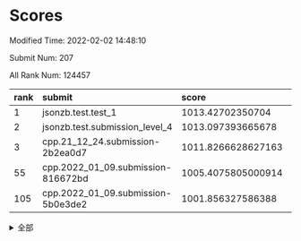 # Scores

Modified Time: 2022-02-02 14:48:10

Submit Num: 207

All Rank Num: 124457

| rank |               submit               |       score        |       sigma        | pk_num |
| :--- | :--------------------------------- | :----------------- | :----------------- | :----- |
| 1    | jsonzb.test.test_1                 | 1013.42702350704   | 0.8531922814716838 | 2404   |
| 2    | jsonzb.test.submission_level_4     | 1013.097393665678  | 0.8314918467979542 | 2403   |
| 3    | cpp.21_12_24.submission-2b2ea0d7   | 1011.8266628627163 | 0.7747497712612311 | 2411   |
| 55   | cpp.2022_01_09.submission-816672bd | 1005.4075805000914 | 0.7164314055210257 | 2408   |
| 105  | cpp.2022_01_09.submission-5b0e3de2 | 1001.856327586388  | 0.7110811229021163 | 2404   |


<details>
<summary>全部</summary>

| rank |                 submit                 |       score        |       sigma        | pk_num |
| :--- | :------------------------------------- | :----------------- | :----------------- | :----- |
| 1    | jsonzb.test.test_1                     | 1013.42702350704   | 0.8531922814716838 | 2404   |
| 2    | jsonzb.test.submission_level_4         | 1013.097393665678  | 0.8314918467979542 | 2403   |
| 3    | cpp.21_12_24.submission-2b2ea0d7       | 1011.8266628627163 | 0.7747497712612311 | 2411   |
| 4    | gobigger.level_3.submission_level_3_27 | 1011.7517004423222 | 0.7633918557146226 | 2411   |
| 5    | gobigger.level_3.submission_level_3_40 | 1011.2546015163737 | 0.7633468520711956 | 2403   |
| 6    | gobigger.level_3.submission_level_3_32 | 1011.1616195219419 | 0.756024629020001  | 2404   |
| 7    | gobigger.level_3.submission_level_3_16 | 1011.1614944249228 | 0.7649951020834722 | 2404   |
| 8    | gobigger.level_3.submission_level_3_24 | 1010.9318761915649 | 0.7675406382304915 | 2412   |
| 9    | gobigger.level_3.submission_level_3_5  | 1010.9240743778226 | 0.7694825556885448 | 2402   |
| 10   | gobigger.level_3.submission_level_3_22 | 1010.8947182740168 | 0.7620883768756118 | 2405   |
| 11   | gobigger.level_3.submission_level_3_17 | 1010.6540056024238 | 0.7419022516837596 | 2407   |
| 12   | gobigger.level_3.submission_level_3_23 | 1010.6492405462545 | 0.7611602398416897 | 2406   |
| 13   | gobigger.level_3.submission_level_3_2  | 1010.5430724718118 | 0.7639766666011353 | 2401   |
| 14   | gobigger.level_3.submission_level_3_28 | 1010.5336994055382 | 0.7657477540053235 | 2404   |
| 15   | gobigger.level_3.submission_level_3_19 | 1010.4773422546174 | 0.7605122111628354 | 2404   |
| 16   | gobigger.level_3.submission_level_3_35 | 1010.4670107376493 | 0.7699177294459023 | 2409   |
| 17   | gobigger.level_3.submission_level_3_26 | 1010.4183748207016 | 0.7583793938580097 | 2403   |
| 18   | gobigger.level_3.submission_level_3_8  | 1010.3919539248335 | 0.7688245550337005 | 2408   |
| 19   | gobigger.level_3.submission_level_3_0  | 1010.3520803989833 | 0.7537895967882567 | 2410   |
| 20   | gobigger.level_3.submission_level_3_29 | 1010.3012675854787 | 0.7646554579489698 | 2408   |
| 21   | gobigger.level_3.submission_level_3_34 | 1010.2689732697643 | 0.7871975004530335 | 2404   |
| 22   | gobigger.level_3.submission_level_3_7  | 1010.2510375284261 | 0.7620245036389153 | 2402   |
| 23   | gobigger.level_3.submission_level_3_13 | 1010.1740892959059 | 0.7489434618989491 | 2402   |
| 24   | gobigger.level_3.submission_level_3_31 | 1010.119086547999  | 0.7607158596302402 | 2406   |
| 25   | gobigger.level_3.submission_level_3_9  | 1010.048358595036  | 0.7627465399442178 | 2409   |
| 26   | gobigger.level_3.submission_level_3_33 | 1010.022311765333  | 0.7583304847401998 | 2409   |
| 27   | gobigger.level_3.submission_level_3_49 | 1009.92696633207   | 0.7773109453890642 | 2405   |
| 28   | gobigger.level_3.submission_level_3_39 | 1009.9019318177483 | 0.722469640209493  | 2403   |
| 29   | gobigger.level_3.submission_level_3_44 | 1009.8953334703707 | 0.7444779101037938 | 2407   |
| 30   | gobigger.level_3.submission_level_3_3  | 1009.8858362095247 | 0.7374220524320645 | 2405   |
| 31   | gobigger.level_3.submission_level_3_30 | 1009.8619814942188 | 0.7429575350090071 | 2407   |
| 32   | gobigger.level_3.submission_level_3_11 | 1009.8401471326148 | 0.7416444645662055 | 2407   |
| 33   | gobigger.level_3.submission_level_3_10 | 1009.8342944486086 | 0.740200865215937  | 2409   |
| 34   | gobigger.level_3.submission_level_3_36 | 1009.5907062452809 | 0.7558982251769811 | 2401   |
| 35   | gobigger.level_3.submission_level_3_20 | 1009.586569521715  | 0.7257290949007078 | 2404   |
| 36   | gobigger.level_3.submission_level_3_43 | 1009.5486136473132 | 0.7764901067842601 | 2405   |
| 37   | gobigger.level_3.submission_level_3_14 | 1009.522647606102  | 0.7549710454742377 | 2408   |
| 38   | gobigger.level_3.submission_level_3_46 | 1009.5060226072211 | 0.7691147843721782 | 2411   |
| 39   | gobigger.level_3.submission_level_3_1  | 1009.4863792405527 | 0.7453763213887564 | 2406   |
| 40   | gobigger.level_3.submission_level_3_37 | 1009.4666606047682 | 0.7560872033230419 | 2404   |
| 41   | gobigger.level_3.submission_level_3_25 | 1009.4373558103698 | 0.7650307775494677 | 2409   |
| 42   | gobigger.level_3.submission_level_3_15 | 1009.4082780632962 | 0.7522866352146563 | 2403   |
| 43   | gobigger.level_3.submission_level_3_47 | 1009.3240583754156 | 0.7406721476696708 | 2408   |
| 44   | gobigger.level_3.submission_level_3_41 | 1009.2905599097877 | 0.7566831733409843 | 2405   |
| 45   | gobigger.level_3.submission_level_3_18 | 1009.2896121889478 | 0.7609126635917105 | 2402   |
| 46   | gobigger.level_3.submission_level_3_4  | 1009.1736509272021 | 0.7460830506379785 | 2403   |
| 47   | gobigger.level_3.submission_level_3_6  | 1009.0531089309252 | 0.7622866291702617 | 2407   |
| 48   | gobigger.level_3.submission_level_3_48 | 1008.8436614035078 | 0.7363766873079671 | 2411   |
| 49   | gobigger.level_3.submission_level_3_45 | 1008.7992835981537 | 0.7491121492093978 | 2408   |
| 50   | gobigger.level_3.submission_level_3_38 | 1008.7713305765848 | 0.7454733057388004 | 2404   |
| 51   | gobigger.level_3.submission_level_3_42 | 1008.7159264038588 | 0.7515632780015035 | 2406   |
| 52   | gobigger.level_3.submission_level_3_21 | 1008.2331305651418 | 0.7284567292983304 | 2405   |
| 53   | gobigger.level_3.submission_level_3_12 | 1007.7512931002098 | 0.7372681497434154 | 2397   |
| 54   | gobigger.level_1.submission_level_1_36 | 1006.5067260098327 | 0.7218591513396355 | 2404   |
| 55   | cpp.2022_01_09.submission-816672bd     | 1005.4075805000914 | 0.7164314055210257 | 2408   |
| 56   | gobigger.level_1.submission_level_1_10 | 1004.8814468668835 | 0.723497701948507  | 2399   |
| 57   | gobigger.level_1.submission_level_1_23 | 1004.730697019443  | 0.7157888376174274 | 2402   |
| 58   | gobigger.level_1.submission_level_1_27 | 1004.5116339803999 | 0.7193577174203375 | 2404   |
| 59   | gobigger.level_1.submission_level_1_44 | 1004.3126561657132 | 0.728196027873     | 2404   |
| 60   | gobigger.level_1.submission_level_1_16 | 1004.3049964207099 | 0.7232995018483622 | 2400   |
| 61   | gobigger.level_1.submission_level_1_18 | 1004.2323291386816 | 0.7195958098739008 | 2407   |
| 62   | gobigger.level_1.submission_level_1_38 | 1004.2208004000099 | 0.7128986603859109 | 2403   |
| 63   | gobigger.level_1.submission_level_1_19 | 1004.1981693525108 | 0.7288829663759578 | 2405   |
| 64   | gobigger.level_1.submission_level_1_31 | 1004.185513409714  | 0.713722157499685  | 2406   |
| 65   | gobigger.level_1.submission_level_1_28 | 1004.1371392071436 | 0.7142392971821985 | 2402   |
| 66   | gobigger.level_1.submission_level_1_37 | 1004.1020252211632 | 0.734489638827346  | 2406   |
| 67   | gobigger.level_1.submission_level_1_12 | 1003.9813751638329 | 0.7233528154869914 | 2406   |
| 68   | gobigger.level_1.submission_level_1_25 | 1003.9582846562882 | 0.7258960966054772 | 2406   |
| 69   | gobigger.level_1.submission_level_1_20 | 1003.9069000602599 | 0.7165098513099858 | 2408   |
| 70   | gobigger.level_1.submission_level_1_43 | 1003.8708218239738 | 0.7097288485758954 | 2401   |
| 71   | gobigger.level_1.submission_level_1_0  | 1003.8113291010366 | 0.7191835387586719 | 2405   |
| 72   | gobigger.level_1.submission_level_1_22 | 1003.7829697741272 | 0.7261868783678435 | 2408   |
| 73   | gobigger.level_1.submission_level_1_13 | 1003.7753818587304 | 0.7317673122401922 | 2403   |
| 74   | gobigger.level_1.submission_level_1_40 | 1003.7238204543411 | 0.7298635650569085 | 2407   |
| 75   | gobigger.level_1.submission_level_1_26 | 1003.7224671579256 | 0.7254638943191668 | 2403   |
| 76   | gobigger.level_1.submission_level_1_46 | 1003.5709384559422 | 0.7155888588839264 | 2406   |
| 77   | gobigger.level_1.submission_level_1_17 | 1003.5160257774891 | 0.7163638872558505 | 2405   |
| 78   | gobigger.level_1.submission_level_1_42 | 1003.4763427092583 | 0.7140302317889304 | 2410   |
| 79   | gobigger.level_1.submission_level_1_14 | 1003.467095653488  | 0.725992190782038  | 2408   |
| 80   | gobigger.level_1.submission_level_1_21 | 1003.3919866025162 | 0.7178441654924755 | 2404   |
| 81   | gobigger.level_1.submission_level_1_30 | 1003.3909762599727 | 0.7064268383911981 | 2398   |
| 82   | gobigger.level_1.submission_level_1_39 | 1003.3897169366234 | 0.7234834573346781 | 2405   |
| 83   | gobigger.level_1.submission_level_1_48 | 1003.3727367256487 | 0.7202198096414095 | 2405   |
| 84   | gobigger.level_1.submission_level_1_5  | 1003.3560051155451 | 0.7066772441060369 | 2404   |
| 85   | gobigger.level_1.submission_level_1_49 | 1003.3250271200992 | 0.731057759560863  | 2403   |
| 86   | gobigger.level_1.submission_level_1_15 | 1003.2978807512885 | 0.7156873474839593 | 2406   |
| 87   | gobigger.level_1.submission_level_1_24 | 1003.163897049124  | 0.7177937542526784 | 2404   |
| 88   | gobigger.level_1.submission_level_1_41 | 1003.1220401000869 | 0.72039606980932   | 2399   |
| 89   | gobigger.level_1.submission_level_1_4  | 1003.0689041607762 | 0.7340474359455909 | 2405   |
| 90   | gobigger.level_1.submission_level_1_32 | 1002.8206256111723 | 0.722977952354815  | 2404   |
| 91   | gobigger.level_1.submission_level_1_2  | 1002.7800116813916 | 0.7229657414359396 | 2408   |
| 92   | gobigger.level_1.submission_level_1_1  | 1002.761917934639  | 0.7091522550762009 | 2407   |
| 93   | gobigger.level_1.submission_level_1_34 | 1002.6750028812612 | 0.714734076983925  | 2401   |
| 94   | gobigger.level_1.submission_level_1_35 | 1002.6713989020149 | 0.7142282659390654 | 2406   |
| 95   | gobigger.level_1.submission_level_1_8  | 1002.5099442381247 | 0.7081561169667536 | 2404   |
| 96   | gobigger.level_1.submission_level_1_7  | 1002.4972190970851 | 0.7108352296574237 | 2407   |
| 97   | gobigger.level_1.submission_level_1_3  | 1002.40217238816   | 0.7088096261131777 | 2407   |
| 98   | gobigger.level_1.submission_level_1_11 | 1002.2977677574096 | 0.7096794348765179 | 2401   |
| 99   | gobigger.level_1.submission_level_1_9  | 1002.2591955711387 | 0.7217639965106247 | 2405   |
| 100  | gobigger.level_1.submission_level_1_29 | 1002.1766339407641 | 0.7142944457780374 | 2405   |
| 101  | gobigger.level_1.submission_level_1_47 | 1002.1196744448849 | 0.7232565910981129 | 2406   |
| 102  | gobigger.level_1.submission_level_1_6  | 1002.0104160354492 | 0.714059734436955  | 2407   |
| 103  | gobigger.level_1.submission_level_1_45 | 1001.9264991036666 | 0.7047883765484453 | 2405   |
| 104  | gobigger.level_1.submission_level_1_33 | 1001.8769830032193 | 0.7243021079363494 | 2409   |
| 105  | cpp.2022_01_09.submission-5b0e3de2     | 1001.856327586388  | 0.7110811229021163 | 2404   |
| 106  | gobigger.random.submission_random_9    | 997.3921541714153  | 0.6969058815611018 | 2406   |
| 107  | gobigger.random.submission_random_24   | 997.1486246431706  | 0.7082307135200561 | 2400   |
| 108  | gobigger.random.submission_random_22   | 996.8056860080078  | 0.7022447715933676 | 2403   |
| 109  | gobigger.random.submission_random_32   | 996.7143634638654  | 0.7105078436020362 | 2403   |
| 110  | gobigger.random.submission_random_46   | 996.6691050930852  | 0.716243476788578  | 2411   |
| 111  | gobigger.random.submission_random_5    | 996.5811188396259  | 0.7154073298461222 | 2407   |
| 112  | gobigger.random.submission_random_23   | 996.4980842461877  | 0.7197490913132187 | 2404   |
| 113  | gobigger.random.submission_random_45   | 996.3471516149554  | 0.706903741513046  | 2407   |
| 114  | gobigger.random.submission_random_12   | 996.2867662180489  | 0.7198955423271564 | 2404   |
| 115  | gobigger.random.submission_random_44   | 996.2833975631709  | 0.7082769714489467 | 2400   |
| 116  | gobigger.random.submission_random_1    | 996.2775456908826  | 0.7090845993448405 | 2404   |
| 117  | gobigger.random.submission_random_47   | 996.1682795301732  | 0.6989029332506821 | 2406   |
| 118  | gobigger.random.submission_random_2    | 996.158584971617   | 0.7158178417034509 | 2405   |
| 119  | gobigger.random.submission_random_48   | 996.1552103430092  | 0.7025649172054624 | 2404   |
| 120  | gobigger.random.submission_random_6    | 996.1457225452019  | 0.7151956292675182 | 2405   |
| 121  | gobigger.random.submission_random_19   | 996.1354685856968  | 0.7091353053036442 | 2404   |
| 122  | gobigger.random.submission_random_8    | 996.0998617386865  | 0.7141609626471828 | 2401   |
| 123  | gobigger.random.submission_random_30   | 996.0251907678364  | 0.7153182735302697 | 2408   |
| 124  | gobigger.random.submission_random_26   | 996.0121435562507  | 0.7131333239885812 | 2403   |
| 125  | gobigger.random.submission_random_27   | 996.0023937739636  | 0.7047457879954409 | 2408   |
| 126  | gobigger.random.submission_random_36   | 995.9644701458789  | 0.7115654038311677 | 2402   |
| 127  | gobigger.random.submission_random_11   | 995.905456395822   | 0.6993796593058433 | 2407   |
| 128  | gobigger.random.submission_random_34   | 995.8663151516347  | 0.7166477945752128 | 2408   |
| 129  | gobigger.random.submission_random_4    | 995.8621750106284  | 0.7370757445294635 | 2400   |
| 130  | gobigger.random.submission_random_31   | 995.8597132095772  | 0.7245061984055551 | 2406   |
| 131  | gobigger.random.submission_random_15   | 995.8236150281198  | 0.7197968505032679 | 2405   |
| 132  | gobigger.random.submission_random_40   | 995.8175704521901  | 0.7143449706611141 | 2406   |
| 133  | gobigger.random.submission_random_49   | 995.812031029267   | 0.7067253230731788 | 2406   |
| 134  | gobigger.random.submission_random_29   | 995.7916313448663  | 0.7158482071063574 | 2405   |
| 135  | gobigger.random.submission_random_35   | 995.7093202327605  | 0.7120543885167319 | 2402   |
| 136  | gobigger.random.submission_random_13   | 995.66490325357    | 0.707574863077891  | 2406   |
| 137  | gobigger.random.submission_random_28   | 995.6541386375054  | 0.700450889540775  | 2405   |
| 138  | gobigger.random.submission_random_21   | 995.6310294507354  | 0.7172553570475892 | 2407   |
| 139  | gobigger.random.submission_random_39   | 995.6007012623811  | 0.7060788952849509 | 2408   |
| 140  | gobigger.random.submission_random_42   | 995.4467708263322  | 0.7372129620499217 | 2409   |
| 141  | gobigger.random.submission_random_41   | 995.4122616049501  | 0.7005223855143604 | 2406   |
| 142  | gobigger.random.submission_random_25   | 995.3816183322289  | 0.7104591603023633 | 2404   |
| 143  | gobigger.random.submission_random_3    | 995.1937487224001  | 0.7271750356590473 | 2407   |
| 144  | gobigger.random.submission_random_16   | 995.1679808450252  | 0.7210262689140241 | 2405   |
| 145  | gobigger.random.submission_random_0    | 995.1555876333348  | 0.7195972819059332 | 2402   |
| 146  | gobigger.random.submission_random_18   | 995.0877490103783  | 0.7086641009499799 | 2399   |
| 147  | gobigger.random.submission_random_14   | 995.019384455549   | 0.7073459927487579 | 2406   |
| 148  | gobigger.random.submission_random_37   | 995.0009629261968  | 0.7093327633505869 | 2413   |
| 149  | gobigger.random.submission_random_17   | 994.9935632924734  | 0.7199994495792735 | 2404   |
| 150  | gobigger.random.submission_random_10   | 994.8914939103649  | 0.7095291814069034 | 2400   |
| 151  | gobigger.random.submission_random_20   | 994.8378531302862  | 0.7232574932575495 | 2407   |
| 152  | gobigger.random.submission_random_33   | 994.5869763814667  | 0.7164036490782489 | 2408   |
| 153  | gobigger.random.submission_random_43   | 994.4463975107536  | 0.7156415108617005 | 2400   |
| 154  | gobigger.random.submission_random_7    | 994.0975190409803  | 0.7230003152860142 | 2403   |
| 155  | gobigger.random.submission_random_38   | 993.9006095238105  | 0.7167118314325979 | 2406   |
| 156  | gobigger.level_2.submission_level_2_20 | 993.7084508998968  | 0.7285371904088819 | 2406   |
| 157  | gobigger.level_2.submission_level_2_16 | 993.4013627794304  | 0.729975496172944  | 2401   |
| 158  | gobigger.level_2.submission_level_2_6  | 993.3958466037105  | 0.7279606188307899 | 2403   |
| 159  | gobigger.level_2.submission_level_2_21 | 993.2681560940116  | 0.7229401230264031 | 2405   |
| 160  | gobigger.level_2.submission_level_2_0  | 993.186795255474   | 0.7480347710767807 | 2403   |
| 161  | gobigger.level_2.submission_level_2_1  | 993.1497888245897  | 0.7254867316047934 | 2404   |
| 162  | gobigger.level_2.submission_level_2_40 | 993.1023610667613  | 0.724489983578526  | 2405   |
| 163  | gobigger.level_2.submission_level_2_24 | 993.0296530758502  | 0.7335072131288006 | 2403   |
| 164  | gobigger.level_2.submission_level_2_36 | 992.8297928861938  | 0.7217251910625943 | 2404   |
| 165  | gobigger.level_2.submission_level_2_2  | 992.8006782412972  | 0.7419317576829862 | 2409   |
| 166  | gobigger.level_2.submission_level_2_41 | 992.6762044814941  | 0.735654002467325  | 2402   |
| 167  | gobigger.level_2.submission_level_2_15 | 992.5937307792683  | 0.7416050551408825 | 2402   |
| 168  | gobigger.level_2.submission_level_2_48 | 992.5822359950939  | 0.7315763436196484 | 2404   |
| 169  | gobigger.level_2.submission_level_2_27 | 992.5642676413215  | 0.7423650049308123 | 2409   |
| 170  | gobigger.level_2.submission_level_2_43 | 992.563981627746   | 0.7497085311062078 | 2407   |
| 171  | gobigger.level_2.submission_level_2_23 | 992.5422507040571  | 0.7457599488427799 | 2405   |
| 172  | gobigger.level_2.submission_level_2_38 | 992.5392366590983  | 0.7486179632498937 | 2409   |
| 173  | gobigger.level_2.submission_level_2_39 | 992.4892297388717  | 0.7356606658123993 | 2404   |
| 174  | gobigger.level_2.submission_level_2_11 | 992.4591668444054  | 0.7446221393393532 | 2406   |
| 175  | gobigger.level_2.submission_level_2_28 | 992.4318470737057  | 0.7443573805607946 | 2405   |
| 176  | gobigger.level_2.submission_level_2_46 | 992.2900183587816  | 0.7288301938738565 | 2406   |
| 177  | gobigger.level_2.submission_level_2_30 | 992.195542004821   | 0.7378883492635891 | 2405   |
| 178  | gobigger.level_2.submission_level_2_34 | 992.1348364877842  | 0.7431872173661556 | 2409   |
| 179  | gobigger.level_2.submission_level_2_35 | 992.1012572752909  | 0.7258505301964374 | 2407   |
| 180  | gobigger.level_2.submission_level_2_31 | 992.0988394154818  | 0.7354776250952005 | 2409   |
| 181  | gobigger.level_2.submission_level_2_10 | 991.9949095498059  | 0.7652294140717518 | 2401   |
| 182  | gobigger.level_2.submission_level_2_13 | 991.9835310544019  | 0.7521470356434151 | 2405   |
| 183  | gobigger.level_2.submission_level_2_29 | 991.9530411848438  | 0.7556750447834638 | 2402   |
| 184  | gobigger.level_2.submission_level_2_3  | 991.8989038068514  | 0.7346270015970712 | 2406   |
| 185  | gobigger.level_2.submission_level_2_7  | 991.8870935913418  | 0.7553156081389748 | 2407   |
| 186  | gobigger.level_2.submission_level_2_4  | 991.8581742912471  | 0.7576220693454012 | 2408   |
| 187  | gobigger.level_2.submission_level_2_12 | 991.7862908229836  | 0.7489302729796019 | 2404   |
| 188  | gobigger.level_2.submission_level_2_5  | 991.7177893081921  | 0.7515465008435929 | 2403   |
| 189  | gobigger.level_2.submission_level_2_19 | 991.6916829186989  | 0.7282293964968041 | 2404   |
| 190  | gobigger.level_2.submission_level_2_14 | 991.6756144638464  | 0.7429854604555772 | 2399   |
| 191  | gobigger.level_2.submission_level_2_8  | 991.6486194447847  | 0.7538278072681    | 2405   |
| 192  | gobigger.level_2.submission_level_2_17 | 991.5571191439902  | 0.7371260874642872 | 2404   |
| 193  | gobigger.level_2.submission_level_2_33 | 991.5486390005912  | 0.7375154171253062 | 2401   |
| 194  | gobigger.level_2.submission_level_2_49 | 991.5004953732121  | 0.7590883390794833 | 2405   |
| 195  | gobigger.level_2.submission_level_2_45 | 991.4645142490779  | 0.7410109828190538 | 2405   |
| 196  | gobigger.level_2.submission_level_2_44 | 991.4521361227645  | 0.7470668035200625 | 2400   |
| 197  | gobigger.level_2.submission_level_2_26 | 991.4422126825083  | 0.7424893952083067 | 2407   |
| 198  | gobigger.level_2.submission_level_2_9  | 991.1107557879708  | 0.7517287580685952 | 2404   |
| 199  | gobigger.level_2.submission_level_2_37 | 991.0732050702409  | 0.7484391944714918 | 2401   |
| 200  | gobigger.level_2.submission_level_2_18 | 990.8818796850668  | 0.7642469966355396 | 2399   |
| 201  | gobigger.level_2.submission_level_2_22 | 990.8814243925361  | 0.7519216578486798 | 2405   |
| 202  | gobigger.level_2.submission_level_2_25 | 990.8490757233429  | 0.7582514808141337 | 2409   |
| 203  | gobigger.level_2.submission_level_2_42 | 990.8405057650172  | 0.7366298739918791 | 2406   |
| 204  | gobigger.level_2.submission_level_2_47 | 990.6097349814981  | 0.7744403951189865 | 2410   |
| 205  | gobigger.level_2.submission_level_2_32 | 990.3685815517565  | 0.7585179006599904 | 2403   |
| 206  | gobigger.none.submission_none_0        | 976.8193975223593  | 1.414333254839921  | 2401   |
| 207  | gobigger.none.submission_none_1        | 976.6573567444055  | 1.3302365336917328 | 2404   |

</details>